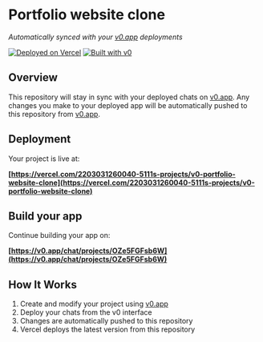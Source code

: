 # Portfolio website clone

*Automatically synced with your [v0.app](https://v0.app) deployments*

[![Deployed on Vercel](https://img.shields.io/badge/Deployed%20on-Vercel-black?style=for-the-badge&logo=vercel)](https://vercel.com/2203031260040-5111s-projects/v0-portfolio-website-clone)
[![Built with v0](https://img.shields.io/badge/Built%20with-v0.app-black?style=for-the-badge)](https://v0.app/chat/projects/OZe5FGFsb6W)

## Overview

This repository will stay in sync with your deployed chats on [v0.app](https://v0.app).
Any changes you make to your deployed app will be automatically pushed to this repository from [v0.app](https://v0.app).

## Deployment

Your project is live at:

**[https://vercel.com/2203031260040-5111s-projects/v0-portfolio-website-clone](https://vercel.com/2203031260040-5111s-projects/v0-portfolio-website-clone)**

## Build your app

Continue building your app on:

**[https://v0.app/chat/projects/OZe5FGFsb6W](https://v0.app/chat/projects/OZe5FGFsb6W)**

## How It Works

1. Create and modify your project using [v0.app](https://v0.app)
2. Deploy your chats from the v0 interface
3. Changes are automatically pushed to this repository
4. Vercel deploys the latest version from this repository

